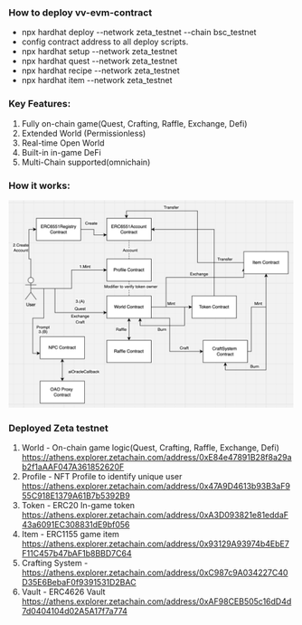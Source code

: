 ### How to deploy vv-evm-contract
* npx hardhat deploy --network zeta_testnet --chain bsc_testnet
* config contract address to all deploy scripts.
* npx hardhat setup --network zeta_testnet
* npx hardhat quest --network zeta_testnet
* npx hardhat recipe --network zeta_testnet
* npx hardhat item --network zeta_testnet

### Key Features:
1. Fully on-chain game(Quest, Crafting, Raffle, Exchange, Defi)
2. Extended World (Permissionless)
3. Real-time Open World
4. Built-in in-game DeFi
5. Multi-Chain supported(omnichain)

### How it works:
![How it works](/howitwork.png "How it works")

### Deployed Zeta testnet
1. World - On-chain game logic(Quest, Crafting, Raffle, Exchange, Defi) https://athens.explorer.zetachain.com/address/0xE84e47891B28f8a29ab2f1aAAF047A361852620F 
2. Profile - NFT Profile to identify unique user https://athens.explorer.zetachain.com/address/0x47A9D4613b93B3aF955C918E1379A61B7b5392B9
3. Token - ERC20 In-game token https://athens.explorer.zetachain.com/address/0xA3D093821e81eddaF43a6091EC308831dE9bf056
4. Item - ERC1155 game item https://athens.explorer.zetachain.com/address/0x93129A93974b4EbE7F11C457b47bAF1b8BBD7C64
5. Crafting System - https://athens.explorer.zetachain.com/address/0xC987c9A034227C40D35E6BebaF0f9391531D2BAC
6. Vault - ERC4626 Vault https://athens.explorer.zetachain.com/address/0xAF98CEB505c16dD4d7d0404104d02A5A17f7a774
